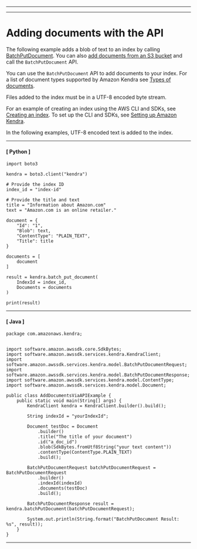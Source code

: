 --------

--------

# Adding documents with the API<a name="in-adding-binary-doc"></a>

The following example adds a blob of text to an index by calling [BatchPutDocument](API_BatchPutDocument.md)\. You can also [add documents from an S3 bucket](https://docs.aws.amazon.com/kendra/latest/dg/in-adding-plain-text.html) and call the `BatchPutDocument` API\.

You can use the `BatchPutDocument` API to add documents to your index\. For a list of document types supported by Amazon Kendra see [Types of documents](https://docs.aws.amazon.com/kendra/latest/dg/index-document-types.html)\.

Files added to the index must be in a UTF\-8 encoded byte stream\.

For an example of creating an index using the AWS CLI and SDKs, see [Creating an index](https://docs.aws.amazon.com/kendra/latest/dg/create-index.html)\. To set up the CLI and SDKs, see [Setting up Amazon Kendra](https://docs.aws.amazon.com/kendra/latest/dg/setup.html)\.

In the following examples, UTF\-8 encoded text is added to the index\.

------
#### [ Python ]

```
import boto3

kendra = boto3.client("kendra")

# Provide the index ID
index_id = "index-id"

# Provide the title and text
title = "Information about Amazon.com"
text = "Amazon.com is an online retailer."

document = {
    "Id": "1",
    "Blob": text,
    "ContentType": "PLAIN_TEXT",
    "Title": title
}

documents = [
    document
]

result = kendra.batch_put_document(
    IndexId = index_id,
    Documents = documents
)

print(result)
```

------
#### [ Java ]

```
package com.amazonaws.kendra;


import software.amazon.awssdk.core.SdkBytes;
import software.amazon.awssdk.services.kendra.KendraClient;
import software.amazon.awssdk.services.kendra.model.BatchPutDocumentRequest;
import software.amazon.awssdk.services.kendra.model.BatchPutDocumentResponse;
import software.amazon.awssdk.services.kendra.model.ContentType;
import software.amazon.awssdk.services.kendra.model.Document;

public class AddDocumentsViaAPIExample {
    public static void main(String[] args) {
        KendraClient kendra = KendraClient.builder().build();

        String indexId = "yourIndexId";

        Document testDoc = Document
            .builder()
            .title("The title of your document")
            .id("a_doc_id")
            .blob(SdkBytes.fromUtf8String("your text content"))
            .contentType(ContentType.PLAIN_TEXT)
            .build();

        BatchPutDocumentRequest batchPutDocumentRequest = BatchPutDocumentRequest
            .builder()
            .indexId(indexId)
            .documents(testDoc)
            .build();

        BatchPutDocumentResponse result = kendra.batchPutDocument(batchPutDocumentRequest);

        System.out.println(String.format("BatchPutDocument Result: %s", result));
    }
}
```

------